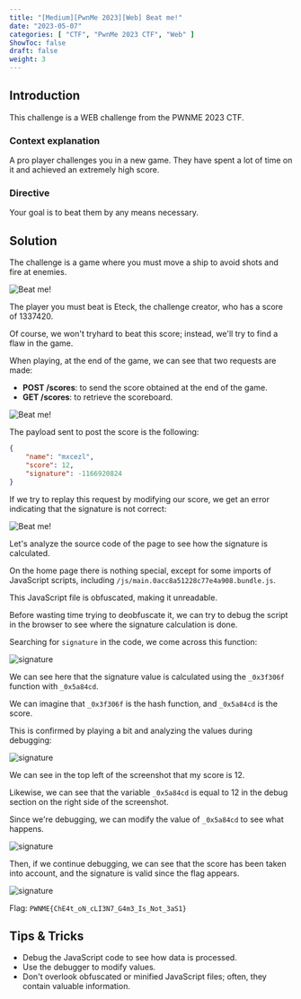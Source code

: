```yaml
---
title: "[Medium][PwnMe 2023][Web] Beat me!"
date: "2023-05-07"
categories: [ "CTF", "PwnMe 2023 CTF", "Web" ]
ShowToc: false
draft: false
weight: 3
---
```


## Introduction

This challenge is a WEB challenge from the PWNME 2023 CTF.

### Context explanation

A pro player challenges you in a new game. They have spent a lot of time on it and achieved an extremely high score.

### Directive

Your goal is to beat them by any means necessary.

## Solution

The challenge is a game where you must move a ship to avoid shots and fire at enemies.

![Beat me!](/images/pwnme2023/web/beat_me_game.png)

The player you must beat is Eteck, the challenge creator, who has a score of 1337420.

Of course, we won't tryhard to beat this score; instead, we'll try to find a flaw in the game.

When playing, at the end of the game, we can see that two requests are made:

- **POST /scores**: to send the score obtained at the end of the game.
- **GET /scores**: to retrieve the scoreboard.

![Beat me!](/images/pwnme2023/web/beat_me_game_end.png)

The payload sent to post the score is the following:

```json
{
    "name": "mxcezl",
    "score": 12,
    "signature": -1166920824
}
```

If we try to replay this request by modifying our score, we get an error indicating that the signature is not correct:

![Beat me!](/images/pwnme2023/web/beat_me_post_score_error.png)

Let's analyze the source code of the page to see how the signature is calculated.

On the home page there is nothing special, except for some imports of JavaScript scripts, including `/js/main.0acc8a51228c77e4a908.bundle.js`.

This JavaScript file is obfuscated, making it unreadable.

Before wasting time trying to deobfuscate it, we can try to debug the script in the browser to see where the signature calculation is done.

Searching for `signature` in the code, we come across this function:

![signature](/images/pwnme2023/web/beat_me_script.png)

We can see here that the signature value is calculated using the `_0x3f306f` function with `_0x5a84cd`.

We can imagine that `_0x3f306f` is the hash function, and `_0x5a84cd` is the score.

This is confirmed by playing a bit and analyzing the values during debugging:

![signature](/images/pwnme2023/web/beat_me_score_debug.png)

We can see in the top left of the screenshot that my score is 12.

Likewise, we can see that the variable `_0x5a84cd` is equal to 12 in the debug section on the right side of the screenshot.

Since we're debugging, we can modify the value of `_0x5a84cd` to see what happens.

![signature](/images/pwnme2023/web/beat_me_cheated_score.png)

Then, if we continue debugging, we can see that the score has been taken into account, and the signature is valid since the flag appears.

![signature](/images/pwnme2023/web/beat_me_flag.png)

Flag: `PWNME{ChE4t_oN_cLI3N7_G4m3_Is_Not_3aS1}`

## Tips & Tricks

- Debug the JavaScript code to see how data is processed.
- Use the debugger to modify values.
- Don't overlook obfuscated or minified JavaScript files; often, they contain valuable information.